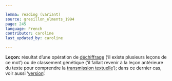 ```yaml
---

lemma: reading (variant)
source: gresillon_elments_1994
page: 245
language: French
contributor: caroline
last_updated_by: caroline

---
```


**Leçon:** résultat d’une opération de [déchiffrage](deciphering.html) (‘il existe plusieurs leçons de ce mot’) ou de classement génétique (‘il fallait revenir à la leçon antérieure du texte pour comprendre la [transmission textuelle](textualTransmission.html)‘); dans ce dernier cas, voir aussi ‘[version](version)‘.
